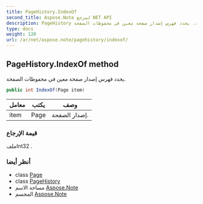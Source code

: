```yaml
---
title: PageHistory.IndexOf
second_title: Aspose.Note لمرجع NET API
description: PageHistory طريقة. يحدد فهرس إصدار صفحة معين في محفوظات الصفحة.
type: docs
weight: 120
url: /ar/net/aspose.note/pagehistory/indexof/
---
```

## PageHistory.IndexOf method

يحدد فهرس إصدار صفحة معين في محفوظات الصفحة.

```csharp
public int IndexOf(Page item)
```

| معامل | يكتب | وصف |
| --- | --- | --- |
| item | Page | إصدار الصفحة. |

### قيمة الإرجاع

ملفInt32 .

### أنظر أيضا

* class [Page](../../page/)
* class [PageHistory](../)
* مساحة الاسم [Aspose.Note](../../pagehistory/)
* المجسم [Aspose.Note](../../../)


